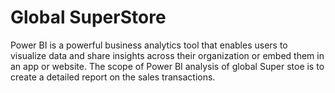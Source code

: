 # **Global SuperStore**
   Power BI is a powerful business analytics tool that enables users to visualize data and share insights across their organization or embed them in an app or website. The scope of Power BI analysis of global Super stoe is to create a detailed report on the sales transactions.
